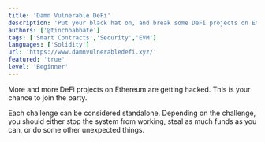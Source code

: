 ```yaml
---
title: 'Damn Vulnerable DeFi'
description: 'Put your black hat on, and break some DeFi projects on Ethereum!'
authors: ['@tinchoabbate']
tags: ['Smart Contracts','Security','EVM']
languages: ['Solidity']
url: 'https://www.damnvulnerabledefi.xyz/'
featured: 'true'
level: 'Beginner'
---
```


More and more DeFi projects on Ethereum are getting hacked. This is your chance to join the party.

Each challenge can be considered standalone. Depending on the challenge, you should either stop the system from working, steal as much funds as you can, or do some other unexpected things.